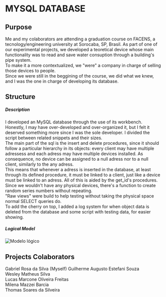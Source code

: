 # MYSQL DATABASE

## Purpose
Me and my colaborators are attending a graduation course on FACENS, a tecnology/engineering university at Sorocaba, SP, Brasil. As part of one of our experimental projects, we developed a teoretical device whose main functionality was to read and save water consuption through a building's pipe system.  
To make it a more contextualized, we "were" a company in charge of selling those devices to people.  
Since we were still in the beggining of the course, we did what we knew, and I was the one in charge of developing its database.

## Structure

##### Description
I developed an MySQL database through the use of its workbench.  
Honestly, I may have over-developed and over-organized it, but I felt it deserved something more since I was the sole developer. I divided the script between related snippets and their sizes.  
The main part of the sql is the insert and delete procedures, since it should follow a particular hierarchy in its objects: every client may have multiple adressess and each adress may have multiple devices installed. As consequence, no device can be assigned to a null adress nor to a null client, similarly to the any adress.  
This means that whenever a adress is inserted in the database, at least through its defined procedure, it must be linked to a client, just like a device must be linked to an adress. All of this is aided by the get_id's procedures.  
Since we wouldn't have any physical devices, there's a function to create random series numbers without repeating.  
"Raw views" were build to help testing without taking the physical space normal SELECT queries do.  
To add the cherry on top, I added a log system for when object data is deleted from the database and some script with testing data, for easier showing.

##### Logical Model
![Modelo lógico](https://github.com/GabrielRosa835/Trabalho-UPXII-Banco_de_Dados/assets/150252238/b7ae4d1a-ce7c-4226-ac66-b1170ca19e5f)

## Projects Colaborators
Gabriel Rosa da Silva (Myself)
Guilherme Augusto Estefani Souza  
Wesley Matheus Silva  
Lucas Marcone Oliveira Freitas  
Milena Mazzei Barcia  
Thomas Soares da Silveira
